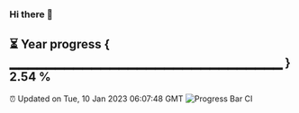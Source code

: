 ### Hi there 👋
⏳ Year progress { ▁▁▁▁▁▁▁▁▁▁▁▁▁▁▁▁▁▁▁▁▁▁▁▁▁▁▁▁▁▁ } 2.54 %
---
⏰ Updated on Tue, 10 Jan 2023 06:07:48 GMT
![Progress Bar CI](https://github.com/Moyi321/Moyi321/workflows/Progress%20Bar%20CI/badge.svg)
